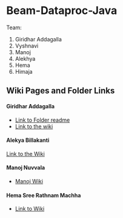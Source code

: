 # Beam-Dataproc-Java

Team:
 1. Giridhar Addagalla
 2. Vyshnavi
 3. Manoj
 4. Alekhya
 5. Hema
 6. Himaja

 ## Wiki Pages and Folder Links

 #### Giridhar Addagalla
  - [Link to Folder readme](https://github.com/vyshnavi1996/Beam-Dataproc-Java/tree/main/Giridhar)
  - [Link to the wiki](https://github.com/vyshnavi1996/Beam-Dataproc-Java/wiki/Giridhar-Addagalla)

 #### Alekya Billakanti
  [Link to the Wiki](https://github.com/vyshnavi1996/Beam-Dataproc-Java/wiki/Alekya-Billakanti)
  
 #### Manoj Nuvvala
 - [Manoj Wiki](https://github.com/vyshnavi1996/Beam-Dataproc-Java/wiki/Manoj-Nuvvala)

#### Hema Sree Rathnam Machha
 - [Link to Wiki](https://github.com/vyshnavi1996/Beam-Dataproc-Java/wiki/Hema-Sree-Rathnam-Machha)
